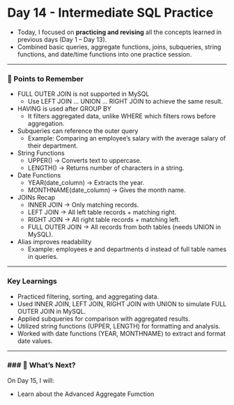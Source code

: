 # Day 14 - Intermediate SQL Practice
- Today, I focused on **practicing and revising** all the concepts learned in previous days (Day 1 – Day 13).
- Combined basic queries, aggregate functions, joins, subqueries, string functions, and date/time functions into one practice session.
---

### 📌 Points to Remember
- FULL OUTER JOIN is not supported in MySQL
  - Use LEFT JOIN … UNION … RIGHT JOIN to achieve the same result.
- HAVING is used after GROUP BY
  - It filters aggregated data, unlike WHERE which filters rows before aggregation.
- Subqueries can reference the outer query
  - Example: Comparing an employee’s salary with the average salary of their department.
- String Functions
  - UPPER() → Converts text to uppercase.
  - LENGTH() → Returns number of characters in a string.
- Date Functions
  - YEAR(date_column) → Extracts the year.
  - MONTHNAME(date_column) → Gives the month name.
- JOINs Recap
  - INNER JOIN → Only matching records.
  - LEFT JOIN → All left table records + matching right.
  - RIGHT JOIN → All right table records + matching left.
  - FULL OUTER JOIN → All records from both tables (needs UNION in MySQL).
- Alias improves readability
   - Example: employees e and departments d instead of full table names in queries.
---

### Key Learnings
- Practiced filtering, sorting, and aggregating data.
- Used INNER JOIN, LEFT JOIN, RIGHT JOIN with UNION to simulate FULL OUTER JOIN in MySQL.
- Applied subqueries for comparison with aggregated results.
- Utilized string functions (UPPER, LENGTH) for formatting and analysis.
- Worked with date functions (YEAR, MONTHNAME) to extract and format date values.
---

### ### 🚀 What’s Next?
On Day 15, I will:
- Learn about the Advanced Aggregate Fumction
